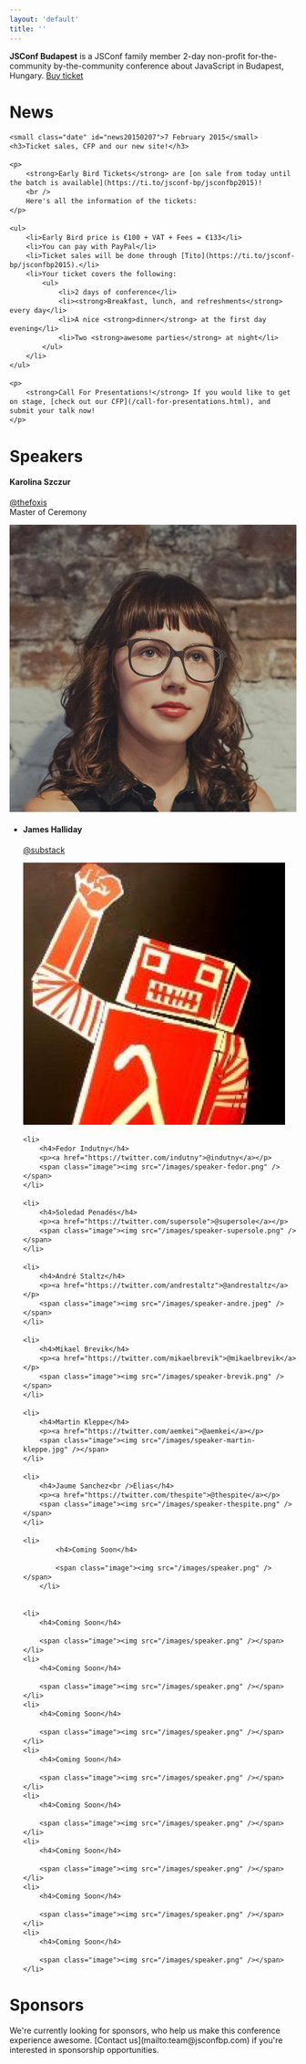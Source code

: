 ```yaml
---
layout: 'default'
title: ''
---
```

<p class="text-center text-big">
	<b>JSConf Budapest</b> is a JSConf family member 2-day non-profit for-the-community by-the-community conference about JavaScript in Budapest, Hungary.
	<a href="https://ti.to/jsconf-bp/jsconfbp2015" id="BuyButton">Buy ticket</a>
</p>

# News

<div class="news-entry">
    
    <small class="date" id="news20150207">7 February 2015</small>
    <h3>Ticket sales, CFP and our new site!</h3>
    
    <p>
        <strong>Early Bird Tickets</strong> are [on sale from today until the batch is available](https://ti.to/jsconf-bp/jsconfbp2015)!
        <br />
        Here's all the information of the tickets:
    </p>

    <ul>
        <li>Early Bird price is €100 + VAT + Fees = €133</li>
        <li>You can pay with PayPal</li>
        <li>Ticket sales will be done through [Tito](https://ti.to/jsconf-bp/jsconfbp2015).</li>
        <li>Your ticket covers the following:
            <ul>
                <li>2 days of conference</li>
                <li><strong>Breakfast, lunch, and refreshments</strong> every day</li>
                <li>A nice <strong>dinner</strong> at the first day evening</li>
                <li>Two <strong>awesome parties</strong> at night</li>
            </ul>
        </li>
    </ul>
    
    <p>
        <strong>Call For Presentations!</strong> If you would like to get on stage, [check out our CFP](/call-for-presentations.html), and submit your talk now!
    </p>

</div>

# Speakers

<div class="speaker master-of-ceremony">
    <div class="item">
        <h4>Karolina Szczur</h4>
        <p>
            <a href="https://twitter.com/thefoxis">@thefoxis</a> <br />
            Master of Ceremony
        </p>
        <span class="image"><img src="/images/speaker-karolina.jpg" /></span>
    </div>
</div>

<ul class="speakers">
    <li>
        <h4>James Halliday</h4>
        <p><a href="https://twitter.com/substack">@substack</a></p>
        <span class="image"><img src="/images/speaker-substack.jpeg" /></span>
    </li>

    <li>
        <h4>Fedor Indutny</h4>
        <p><a href="https://twitter.com/indutny">@indutny</a></p>
        <span class="image"><img src="/images/speaker-fedor.png" /></span>
    </li>

    <li>
        <h4>Soledad Penadés</h4>
        <p><a href="https://twitter.com/supersole">@supersole</a></p>
        <span class="image"><img src="/images/speaker-supersole.png" /></span>
    </li>

    <li>
        <h4>André Staltz</h4>
        <p><a href="https://twitter.com/andrestaltz">@andrestaltz</a></p>
        <span class="image"><img src="/images/speaker-andre.jpeg" /></span>
    </li>

    <li>
        <h4>Mikael Brevik</h4>
        <p><a href="https://twitter.com/mikaelbrevik">@mikaelbrevik</a></p>
        <span class="image"><img src="/images/speaker-brevik.png" /></span>
    </li>

    <li>
        <h4>Martin Kleppe</h4>
        <p><a href="https://twitter.com/aemkei">@aemkei</a></p>
        <span class="image"><img src="/images/speaker-martin-kleppe.jpg" /></span>
    </li>

    <li>
        <h4>Jaume Sanchez<br />Elias</h4>
        <p><a href="https://twitter.com/thespite">@thespite</a></p>
        <span class="image"><img src="/images/speaker-thespite.png" /></span>
    </li>

    <li>
            <h4>Coming Soon</h4>

            <span class="image"><img src="/images/speaker.png" /></span>
        </li>


    <li>
        <h4>Coming Soon</h4>

        <span class="image"><img src="/images/speaker.png" /></span>
    </li>
    <li>
        <h4>Coming Soon</h4>

        <span class="image"><img src="/images/speaker.png" /></span>
    </li>
    <li>
        <h4>Coming Soon</h4>

        <span class="image"><img src="/images/speaker.png" /></span>
    </li>
    <li>
        <h4>Coming Soon</h4>

        <span class="image"><img src="/images/speaker.png" /></span>
    </li>
    <li>
        <h4>Coming Soon</h4>

        <span class="image"><img src="/images/speaker.png" /></span>
    </li>
    <li>
        <h4>Coming Soon</h4>

        <span class="image"><img src="/images/speaker.png" /></span>
    </li>
    <li>
        <h4>Coming Soon</h4>

        <span class="image"><img src="/images/speaker.png" /></span>
    </li>
    <li>
        <h4>Coming Soon</h4>

        <span class="image"><img src="/images/speaker.png" /></span>
    </li>



</ul>

# Sponsors

<p>
    We're currently looking for sponsors, who help us make this conference experience awesome.
    [Contact us](mailto:team@jsconfbp.com) if you're interested in sponsorship opportunities.
</p>